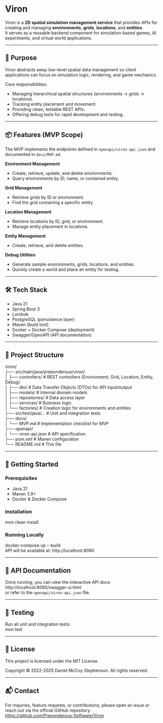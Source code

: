 # Viron

Viron is a **2D spatial simulation management service** that provides APIs for creating and managing **environments**, **grids**, **locations**, and **entities**.  
It serves as a reusable backend component for simulation-based games, AI experiments, and virtual world applications.

---

## 🎯 Purpose

Viron abstracts away low-level spatial data management so client applications can focus on simulation logic, rendering, and game mechanics.

Core responsibilities:
- Managing hierarchical spatial structures (environments → grids → locations).
- Tracking entity placement and movement.
- Providing clean, testable REST APIs.
- Offering debug tools for rapid development and testing.

---

## 📦 Features (MVP Scope)

The MVP implements the endpoints defined in `openapi/viron-api.json` and documented in `docs/MVP.md`.

**Environment Management**
- Create, retrieve, update, and delete environments.
- Query environments by ID, name, or contained entity.

**Grid Management**
- Retrieve grids by ID or environment.
- Find the grid containing a specific entity.

**Location Management**
- Retrieve locations by ID, grid, or environment.
- Manage entity placement in locations.

**Entity Management**
- Create, retrieve, and delete entities.

**Debug Utilities**
- Generate sample environments, grids, locations, and entities.
- Quickly create a world and place an entity for testing.

---

## 🛠 Tech Stack

- Java 21
- Spring Boot 3
- Lombok
- PostgreSQL (persistence layer)
- Maven (build tool)
- Docker + Docker Compose (deployment)
- Swagger/OpenAPI (API documentation)

---

## 📂 Project Structure

viron/  
 ├── src/main/java/preponderous/viron/  
 │    ├── controllers/       # REST controllers (Environment, Grid, Location, Entity, Debug)  
 │    ├── dto/               # Data Transfer Objects (DTOs) for API input/output  
 │    ├── models/            # Internal domain models  
 │    ├── repositories/      # Data access layer  
 │    ├── services/          # Business logic  
 │    └── factories/         # Creation logic for environments and entities  
 ├── src/test/java/...       # Unit and integration tests  
 ├── docs/  
 │    └── MVP.md             # Implementation checklist for MVP  
 ├── openapi/  
 │    └── viron-api.json     # API specification  
 ├── pom.xml                 # Maven configuration  
 └── README.md               # This file  

---

## 🚀 Getting Started

### Prerequisites
- Java 21
- Maven 3.9+
- Docker & Docker Compose

### Installation
mvn clean install

### Running Locally
docker-compose up --build  
API will be available at: http://localhost:8080

---

## 📜 API Documentation

Once running, you can view the interactive API docs:  
http://localhost:8080/swagger-ui.html  
or refer to the `openapi/viron-api.json` file.

---

## 🧪 Testing

Run all unit and integration tests:  
mvn test

---

## 📄 License

This project is licensed under the MIT License.  

Copyright © 2022-2025 Daniel McCoy Stephenson. All rights reserved.

---

## 📬 Contact

For inquiries, feature requests, or contributions, please open an issue or reach out via the official GitHub repository:  
https://github.com/Preponderous-Software/Viron
